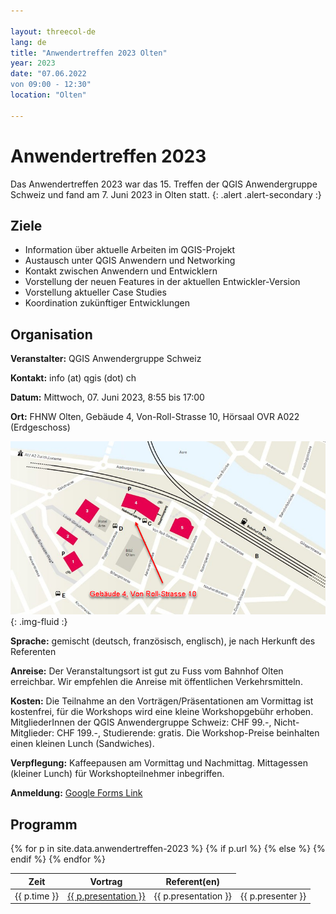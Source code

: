 ```yaml
---

layout: threecol-de
lang: de
title: "Anwendertreffen 2023 Olten"
year: 2023
date: "07.06.2022
von 09:00 - 12:30"
location: "Olten"

---
```


# Anwendertreffen 2023

Das Anwendertreffen 2023 war das 15. Treffen der QGIS Anwendergruppe Schweiz und fand am 7. Juni 2023 in Olten statt.
{: .alert .alert-secondary :}

## Ziele

* Information über aktuelle Arbeiten im QGIS-Projekt
* Austausch unter QGIS Anwendern und Networking
* Kontakt zwischen Anwendern und Entwicklern
* Vorstellung der neuen Features in der aktuellen Entwickler-Version
* Vorstellung aktueller Case Studies
* Koordination zukünftiger Entwicklungen

## Organisation

**Veranstalter:** QGIS Anwendergruppe Schweiz

**Kontakt:** info (at) qgis (dot) ch

**Datum:** Mittwoch, 07. Juni 2023, 8:55 bis 17:00

**Ort:** FHNW Olten, Gebäude 4, Von-Roll-Strasse 10, Hörsaal OVR A022 (Erdgeschoss)

![](/assets/img/lageplan_qgis_anwendertag_2023_olten.png){: .img-fluid :}

**Sprache:** gemischt (deutsch, französisch, englisch), je nach Herkunft des Referenten

**Anreise:** Der Veranstaltungsort ist gut zu Fuss vom Bahnhof Olten erreichbar. Wir empfehlen die Anreise mit öffentlichen Verkehrsmitteln.

**Kosten:**  Die Teilnahme an den Vorträgen/Präsentationen am Vormittag ist kostenfrei, für die Workshops wird eine kleine Workshopgebühr erhoben. MitgliederInnen der QGIS Anwendergruppe Schweiz: CHF 99.-, Nicht-Mitglieder: CHF 199.-, Studierende: gratis. Die Workshop-Preise beinhalten einen kleinen Lunch (Sandwiches).

**Verpflegung:** Kaffeepausen am Vormittag und Nachmittag. Mittagessen (kleiner Lunch) für Workshopteilnehmer inbegriffen.

**Anmeldung:** [Google Forms Link](https://forms.gle/NFbZfc5gbdMvHz8Z6)

## Programm

<table class="table table-striped">
  <thead>
    <tr>
      <th scope="col">Zeit</th>
      <th scope="col">Vortrag</th>
      <th scope="col">Referent(en)</th>
    </tr>
  </thead>
  <tbody>
{% for p in site.data.anwendertreffen-2023 %}
    <tr>
      <td>{{ p.time }}</td>
      {% if p.url %}
      <td>
        <a href="{{ p.url }}">{{ p.presentation }}</a>
      </td>
      {% else %}
      <td>{{ p.presentation }}</td>
      {% endif %}
      <td>{{ p.presenter }}</td>
    </tr>
{% endfor %}
  </tbody>
</table>
